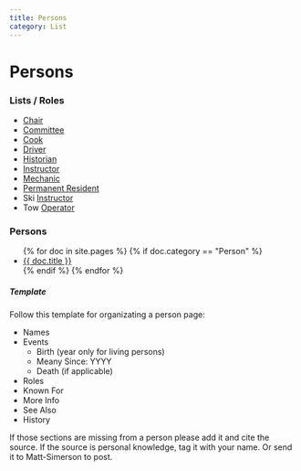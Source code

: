 ```yaml
---
title: Persons
category: List
---
```

# Persons
### Lists / Roles

* [Chair](Chair)
* [Committee](Committee)
* [Cook](Cook)
* [Driver](Driver)
* [Historian](Historian)
* [Instructor](Instructor)
* [Mechanic](Mechanic)
* [Permanent Resident](Permanent-Resident)
* Ski [Instructor](Instructor)
* Tow [Operator](Operator)

### Persons

<ul>
  {% for doc in site.pages %}
    {% if doc.category == "Person" %}
      <li><a href="/History{{ doc.url }}">{{ doc.title }}</a></li>
    {% endif %}
  {% endfor %}
</ul>



##### Template

Follow this template for organizating a person page:

- Names
- Events
    - Birth (year only for living persons)
    - Meany Since: YYYY
    - Death (if applicable)
- Roles
- Known For
- More Info
- See Also
- History

If those sections are missing from a person please add it and cite the source. If the source is personal knowledge, tag it with your name. Or send it to Matt-Simerson to post.